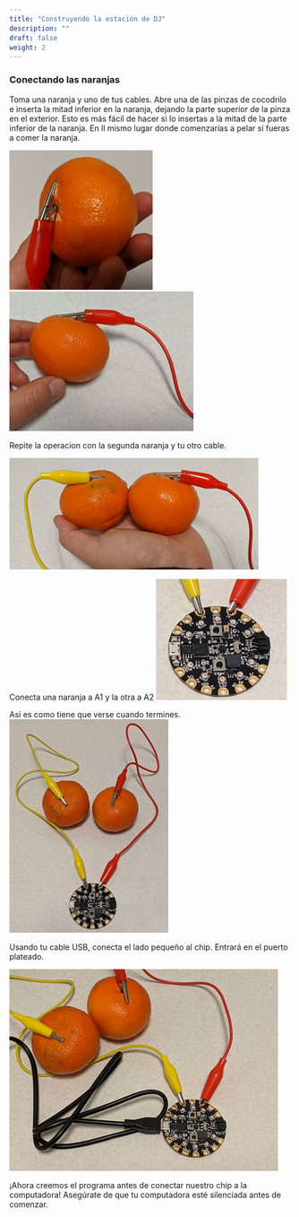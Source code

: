 ```yaml
---
title: "Construyendo la estación de DJ"
description: ""
draft: false
weight: 2
---
```


### Conectando las naranjas

Toma una naranja y uno de tus cables. Abre una de las pinzas de cocodrilo e inserta la mitad inferior en la naranja, dejando la parte superior de la pinza en el exterior. Esto es más fácil de hacer si lo insertas a la mitad de la parte inferior de la naranja. En ll mismo lugar donde comenzarías a pelar si fueras a comer la naranja.

![Cannot load image](img/setup1.png?classes=border,shadow)
![Cannot load image](img/setup2.png?classes=border,shadow)

Repite la operacion con la segunda naranja y tu otro cable.

![Cannot load image](img/setup3.png?classes=border,shadow)

Conecta una naranja a A1 y la otra a A2
![Cannot load image](img/setup4.png?classes=border,shadow)

Así es como tiene que verse cuando termines.
![Cannot load image](img/setup5.png?classes=border,shadow)

Usando tu cable USB, conecta el lado pequeño al chip. Entrará en el puerto plateado.

![Cannot load image](img/setup6.png?classes=border,shadow)

¡Ahora creemos el programa antes de conectar nuestro chip a la computadora! Asegúrate de que tu computadora esté silenciada antes de comenzar.